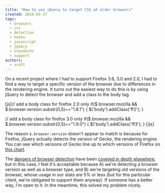 ```yaml
---
title: "How to use jQuery to target CSS at older browsers"
created: 2010-03-17
tags: 
  - browsers
  - css
  - detection
  - howto
  - javascript
  - jquery
  - standards
  - support
authors: 
  - scott
---
```


On a recent project where I had to support Firefox 3.6, 3.0 and 2.0, I had to find a way to target a specific version of the browser due to differences in the rendering engine. It turns out the easiest way to do this is by using jQuery to detect the browser and add a class to the body tag.

\[js\]// add a body class for firefox 2.0 only if($.browser.mozilla && $.browser.version.substr(0,5)=="1.8.1") { $('body').addClass('ff2'); }

// add a body class for firefox 3.0 only if($.browser.mozilla && $.browser.version.substr(0,5)=="1.9.0") { $('body').addClass('ff3'); } \[/js\]

The reason `$.browser.version` doesn't appear to match is because for Firefox, jQuery actually detects the version of Gecko, the rendering engine. You can see which versions of Gecko line up to which versions of Firefox on [this chart](http://en.wikipedia.org/wiki/Mozilla_Firefox#Release_history).

The [dangers of browser detection](http://css-tricks.com/browser-detection-is-bad/) have been [covered in depth elsewhere](http://www.quirksmode.org/blog/archives/2006/08/the_dangers_of.html), but in this case, I feel it's acceptable because A) we're detecting a browser version as well as a browser type, and B) we're targeting old versions of the browser, whose usage in our stats are 5% or less (but for this particular client, we're obligated to support them anyway). If someone has a better way, I'm open to it. In the meantime, this solved my problem nicely.
